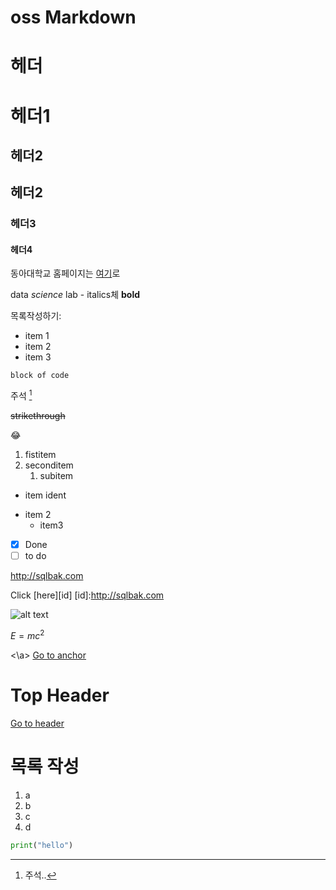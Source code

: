 # oss Markdown

# 헤더
헤더1
=============

## 헤더2
헤더2
--------------
### 헤더3
#### 헤더4

동아대학교 홈페이지는 [여기](https://www.donga.ac.kr)로

data *science* lab - italics체
**bold**

목록작성하기:
- item 1
- item 2
- item 3

```
block of code
```

주석 [^1] 
[^1]:주석..

~~strikethrough~~

😂

1. fistitem
2. seconditem
     1. subitem


* item
  ident
- item 2
  + item3
 

- [x] Done
- [ ] to do

http://sqlbak.com

Click [here][id]
[id]:http://sqlbak.com

![alt text](logo.png "Title")

$E =mc^2$

<a id="anchor"><\a>
[Go to anchor](#anchor)

# Top Header
[Go to header](#Top-Header)

# 목록 작성
1. a
2. b
3. c
4. d

```python
print("hello")
```

